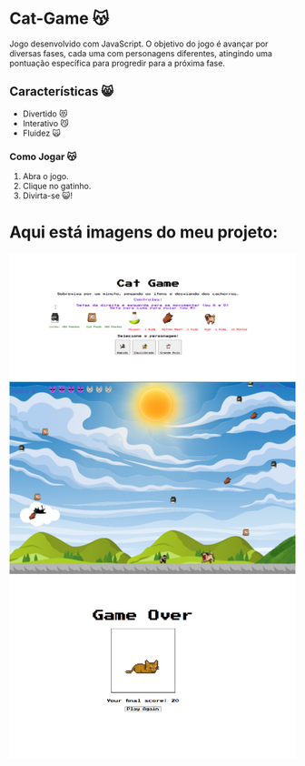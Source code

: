 # Cat-Game 😽
 Jogo desenvolvido com JavaScript. O objetivo do jogo é avançar por diversas fases, cada uma com personagens diferentes, atingindo uma pontuação específica para progredir para a próxima fase.

## Características 😸

- Divertido 😻
- Interativo 😼
- Fluidez 🙀

### Como Jogar 😽

1. Abra o jogo.
2. Clique no gatinho.
3. Divirta-se 😺!

# Aqui está imagens do meu projeto:

![Exemplo de Imagem](images/catgame1.png)
![Exemplo de Imagem](images/catgamer.png)
![Exemplo de Imagem](images/catgamego.png)
